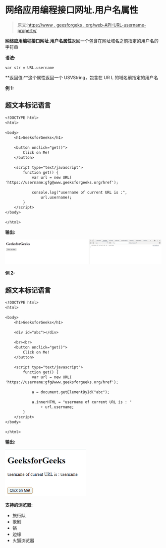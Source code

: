 # 网络应用编程接口网址.用户名属性

> 原文:[https://www . geesforgeks . org/web-API-URL-username-property/](https://www.geeksforgeeks.org/web-api-url-username-property/)

**网络应用编程接口网址.用户名属性**返回一个包含在网址域名之前指定的用户名的字符串

**语法:**

```htmlhtml
var str = URL.username
```

**返回值:**这个属性返回一个 USVString，包含在 UR L 的域名前指定的用户名

**例 1:**

## 超文本标记语言

```htmlhtml
<!DOCTYPE html>
<html>

<body>
    <h1>GeeksforGeeks</h1>

    <button onclick="get()">
        Click on Me!
    </button>

    <script type="text/javascript">
        function get() {
            var url = new URL(
'https://username:gfg@www.geeksforgeeks.org/href');

            console.log("username of current URL is :", 
                url.username);
        }
    </script>
</body>

</html>
```

**输出:**

![](img/c73e15100e91ab7cab5615c24c442b51.png)

**例 2:**

## 超文本标记语言

```htmlhtml
<!DOCTYPE html>
<html>

<body>
    <h1>GeeksforGeeks</h1>

    <div id="abc"></div>

    <br><br>
    <button onclick="get()">
        Click on Me!
    </button>

    <script type="text/javascript">
        function get() {
            var url = new URL(
'https://username:gfg@www.geeksforgeeks.org/href');

            a = document.getElementById("abc");

            a.innerHTML = "username of current URL is : "
                + url.username;
        }
    </script>
</body>

</html>
```

**输出:**

![](img/20a4b35aac18cdbf9789942ed567df70.png)

**支持的浏览器:**

*   旅行队
*   歌剧
*   铬
*   边缘
*   火狐浏览器